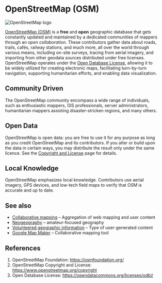 # OpenStreetMap (OSM)
![OpenStreetMap logo](https://upload.wikimedia.org/wikipedia/commons/b/b0/Openstreetmap_logo.svg)

[OpenStreetMap (OSM)](https://www.openstreetmap.org) is a **free** and **open** geographic database that gets constantly updated and maintained by a dedicated communities of mappers through an *open collaboration*. These contributors gather data about roads, trails, cafés, railway stations, and much more, all over the world through various means, including on-site surveys, tracing from aerial imagery, and importing from other geodata sources distributed under free licenses. OpenStreetMap operates under the [Open Database License](https://opendatacommons.org/licenses/odbl/), allowing it to be widely utilized for creating electronic maps, facilitating turn-by-turn navigation, supporting humanitarian efforts, and enabling data visualization.


## Community Driven

The OpenStreetMap community encompass a wide range of individuals, such as enthusiastic mappers, GIS professionals, server administrators, humanitarian mappers assisting disaster-stricken regions, and many others.

## Open Data

OpenStreetMap is open data: you are free to use it for any purpose as long as you credit OpenStreetMap and its contributors. If you alter or build upon the data in certain ways, you may distribute the result only under the same licence. See the [Copyright and License](https://www.openstreetmap.org/copyright) page for details.

## Local Knowledge

OpenStreetMap emphasizes local knowledge. Contributors use aerial imagery, GPS devices, and low-tech field maps to verify that OSM is accurate and up to date.

## See also
- [Collaborative mapping](https://en.wikipedia.org/wiki/Collaborative_mapping) – Aggregation of web mapping and user content
- [Neogeography](https://en.wikipedia.org/wiki/Neogeography) – amateur-focused geography
- [Volunteered geographic information](https://en.wikipedia.org/wiki/Volunteered_geographic_information) – Type of user-generated content
- [Google Map Maker](https://en.wikipedia.org/wiki/Google_Map_Maker) – Collaborative mapping tool

## References
1. OpenStreetMap Foundation: https://osmfoundation.org/  
2. OpenStreetMap Copyright and License: https://www.openstreetmap.org/copyright
3. Open Database License: https://opendatacommons.org/licenses/odbl/ 